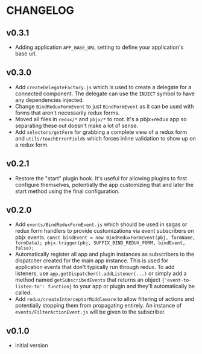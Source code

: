 # CHANGELOG


## v0.3.1
* Adding application `APP_BASE_URL` setting to define your application's base url.


## v0.3.0
* Add `createDelegateFactory.js` which is used to create a delegate for a connected component.  The delegate can use the `INJECT` symbol to have any dependencies injected.
* Change `BindReduxFormEvent` to just `BindFormEvent` as it can be used with forms that aren't necessarily redux forms.
* Moved all files in `redux/*` and `pbjx/*` to root.  It's a pbjx+redux app so separating these out doesn't make a lot of sense.
* Add `selectors/getForm` for grabbing a complete view of a redux form and `utils/touchErrorFields` which forces inline validation to show up on a redux form.


## v0.2.1
* Restore the "start" plugin hook.  It's useful for allowing plugins to first configure themselves, potentially the app customizing that and later the start method using the final configuration.


## v0.2.0
* Add `events/BindReduxFormEvent.js` which should be used in sagas or redux form handlers to provide customizations via event subscribers on pbjx events.  `const bindEvent = new BindReduxFormEvent(pbj, formName, formData); pbjx.trigger(pbj, SUFFIX_BIND_REDUX_FORM, bindEvent, false);`
* Automatically register all app and plugin instances as subscribers to the dispatcher created for the main app instance.  This is used for application events that don't typically run through redux.  To add listeners, use `app.getDispatcher().addListener(...)` or simply add a method named `getSubscribedEvents` that returns an object `{'event-to-listen-to': function}` to your app or plugin and they'll automatically be called.
* Add `redux/createInterceptorMiddleware` to allow filtering of actions and potentially stopping them from propagating entirely.   An instance of `events/FilterActionEvent.js` will be given to the subscriber.


## v0.1.0
* initial version
